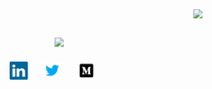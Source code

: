 <img align="right" src="https://visitor-badge.laobi.icu/badge?page_id=farhanlabib.farhanlabib">

<h1 align="center">
  <a href="https://git.io/typing-svg">
    <img src="https://readme-typing-svg.herokuapp.com/?lines=Hello,+There!+👋;This+is+Farhan+Labib..;Nice+to+meet+you!&center=true&size=30">
  </a>
</h1>

<!-- Social icons section -->
<p align="center">
  <a href="https://www.linkedin.com/in/farhan-labib/"><img width="32px" alt="LinkedIn" title="Youtube" src="images/linkedin.svg"/></a>
  &#8287;&#8287;&#8287;&#8287;&#8287;
  <a href="https://twitter.com/farhan_labib4"><img width="32px" alt="Twitter" title="Twitter" src="images/twitter.png"/></a>
  &#8287;&#8287;&#8287;&#8287;&#8287;
  <a href="https://medium.com/@farhan-labib"><img width="32px" alt="Medium" title="DenverCoder1 Dev.to" src="images/medium.png"></a>
  &#8287;&#8287;&#8287;&#8287;&#8287;
  <!-- <a href="https://ko-fi.com/jlawrence"><img width="32px" alt="Ko-fi" title="Buy me a coffee" src="https://i.imgur.com/PpLeD3K.png"/></a>
  &#8287;&#8287;&#8287;&#8287;&#8287;
  <a href="http://eyl327.mywebcommunity.org/promos/"><img width="32px" alt="Free Stuff" title="Free gifts for you" src="https://i.imgur.com/0uVwkoZ.png"/></a> -->
</p>

<br/>




<!--
**farhanlabib/farhanlabib** is a ✨ _special_ ✨ repository because its `README.md` (this file) appears on your GitHub profile.

Here are some ideas to get you started:

- 🔭 I’m currently working on ...
- 🌱 I’m currently learning ...
- 👯 I’m looking to collaborate on ...
- 🤔 I’m looking for help with ...
- 💬 Ask me about ...
- 📫 How to reach me: ...
- 😄 Pronouns: ...
- ⚡ Fun fact: ...
-->
